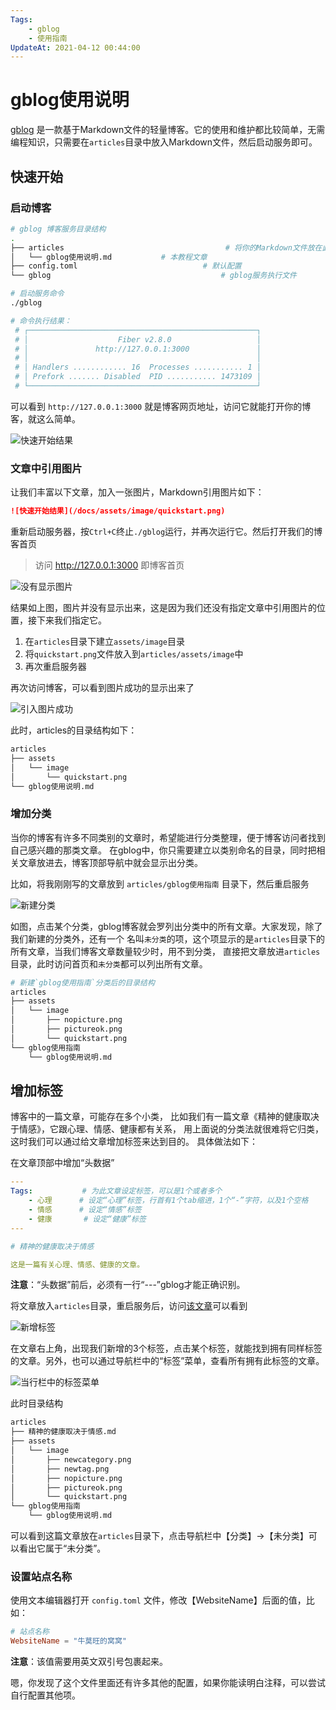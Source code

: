 ```yaml
---
Tags:
    - gblog
    - 使用指南
UpdateAt: 2021-04-12 00:44:00
---
```

# gblog使用说明

[gblog](https://github.com/goSeeFuture/gblog/) 是一款基于Markdown文件的轻量博客。它的使用和维护都比较简单，无需编程知识，只需要在`articles`目录中放入Markdown文件，然后启动服务即可。

## 快速开始

### 启动博客

```bash
# gblog 博客服务目录结构
.
├── articles                                    # 将你的Markdown文件放在此目录中
│   └── gblog使用说明.md           # 本教程文章
├── config.toml                            # 默认配置
└── gblog                                      # gblog服务执行文件

# 启动服务命令
./gblog

# 命令执行结果：
 # ┌───────────────────────────────────────────────────┐ 
 # │                    Fiber v2.8.0                   │ 
 # │               http://127.0.0.1:3000               │ 
 # │                                                   │ 
 # │ Handlers ............ 16  Processes ........... 1 │ 
 # │ Prefork ....... Disabled  PID ........... 1473109 │ 
 # └───────────────────────────────────────────────────┘ 
```

可以看到 `http://127.0.0.1:3000` 就是博客网页地址，访问它就能打开你的博客，就这么简单。

![快速开始结果](/docs/assets/image/quickstart.png)

### 文章中引用图片

让我们丰富以下文章，加入一张图片，Markdown引用图片如下：

```md
![快速开始结果](/docs/assets/image/quickstart.png)
```

重新启动服务器，按`Ctrl+C`终止`./gblog`运行，并再次运行它。然后打开我们的博客首页

> 访问 http://127.0.0.1:3000 即博客首页

![没有显示图片](/docs/assets/image/nopicture.png)

结果如上图，图片并没有显示出来，这是因为我们还没有指定文章中引用图片的位置，接下来我们指定它。

1. 在`articles`目录下建立`assets/image`目录
2. 将`quickstart.png`文件放入到`articles/assets/image`中
3. 再次重启服务器

再次访问博客，可以看到图片成功的显示出来了

![引入图片成功](/docs/assets/image/pictureok.png)

此时，articles的目录结构如下：

```bash
articles
├── assets
│   └── image
│       └── quickstart.png
└── gblog使用说明.md
```

### 增加分类

当你的博客有许多不同类别的文章时，希望能进行分类整理，便于博客访问者找到自己感兴趣的那类文章。
在gblog中，你只需要建立以类别命名的目录，同时把相关文章放进去，博客顶部导航中就会显示出分类。

比如，将我刚刚写的文章放到 `articles/gblog使用指南` 目录下，然后重启服务

![新建分类](/docs/assets/image/newcategory.png)

如图，点击某个分类，gblog博客就会罗列出分类中的所有文章。大家发现，除了我们新建的分类外，还有一个
名叫`未分类`的项，这个项显示的是`articles`目录下的所有文章，当我们博客文章数量较少时，用不到分类，
直接把文章放进`articles`目录，此时访问首页和`未分类`都可以列出所有文章。

```bash
# 新建`gblog使用指南`分类后的目录结构
articles
├── assets
│   └── image
│       ├── nopicture.png
│       ├── pictureok.png
│       └── quickstart.png
└── gblog使用指南
    └── gblog使用说明.md
```

## 增加标签

博客中的一篇文章，可能存在多个小类，
比如我们有一篇文章《精神的健康取决于情感》，它跟心理、情感、健康都有关系，
用上面说的分类法就很难将它归类，这时我们可以通过给文章增加标签来达到目的。
具体做法如下：

在文章顶部中增加“头数据”

```yaml
---
Tags:           # 为此文章设定标签，可以是1个或者多个
    - 心理      # 设定“心理”标签，行首有1个tab缩进，1个“-”字符，以及1个空格
    - 情感      # 设定“情感”标签
    - 健康       # 设定“健康”标签
---

# 精神的健康取决于情感

这是一篇有关心理、情感、健康的文章。
```

**注意**：“头数据”前后，必须有一行“---”gblog才能正确识别。

将文章放入`articles`目录，重启服务后，访问[该文章](http://localhost:3000/articles/%e7%b2%be%e7%a5%9e%e7%9a%84%e5%81%a5%e5%ba%b7%e5%8f%96%e5%86%b3%e4%ba%8e%e6%83%85%e6%84%9f.md)可以看到

![新增标签](/docs/assets/image/newtag.png)

在文章右上角，出现我们新增的3个标签，点击某个标签，就能找到拥有同样标签的文章。另外，也可以通过导航栏中的“标签”菜单，查看所有拥有此标签的文章。

![当行栏中的标签菜单](/docs/assets/image/navtags.png)

此时目录结构

```md
articles
├── 精神的健康取决于情感.md
├── assets
│   └── image
│       ├── newcategory.png
│       ├── newtag.png
│       ├── nopicture.png
│       ├── pictureok.png
│       └── quickstart.png
└── gblog使用指南
    └── gblog使用说明.md
```

可以看到这篇文章放在`articles`目录下，点击导航栏中【分类】->【未分类】可以看出它属于“未分类”。

### 设置站点名称

使用文本编辑器打开 `config.toml` 文件，修改【WebsiteName】后面的值，比如：

```toml
# 站点名称
WebsiteName = "牛莫旺的窝窝"
```

**注意**：该值需要用英文双引号包裹起来。

嗯，你发现了这个文件里面还有许多其他的配置，如果你能读明白注释，可以尝试自行配置其他项。
